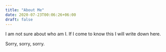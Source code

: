 ```yaml
---
title: "About Me"
date: 2020-07-23T00:06:26+06:00
draft: false
---
```


I am not sure about who am I. If I come to know this I will write down here.

Sorry, sorry, sorry.